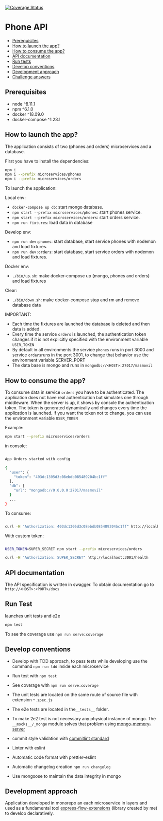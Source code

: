 [![Coverage Status](https://coveralls.io/repos/github/madoos/phone-api/badge.svg?branch=develop)](https://coveralls.io/github/madoos/phone-api?branch=develop)

# Phone API

- [Prerequisites](#Prerequisites)
- [How to launch the app?](#How-to-launch-the-app)
- [How to consume the app?](#How-to-launch-the-app)
- [API documentation](#API-documentation)
- [Run tests](#Run-tests)
- [Develop conventions](#Develop-conventions)
- [Development approach](#Development-approach)
- [Challenge answers](CHALLENGE_ANSWERS.md)

## Prerequisites

- node ^8.11.1
- npm ^6.1.0
- docker ^18.09.0
- docker-compose ^1.23.1

## How to launch the app?

The application consists of two (phones and orders) microservices and a database.

First you have to install the dependencies:

```bash
npm i
npm i --prefix microservices/phones
npm i --prefix microservices/orders

```

To launch the application:

Local env:

- `docker-compose up db`: start mongo database.
- `npm start --prefix microservices/phones`: start phones service.
- `npm start --prefix microservices/orders`: start orders service.
- `npm run fixtures`: load data in database

Develop env:

- `npm run dev:phones`: start database, start service phones with nodemon and load fixtures.
- `npm run dev:orders`: start database, start service orders with nodemon and load fixtures.

Docker env:

- `./bin/up.sh`: make docker-compose up (mongo, phones and orders) and load fixtures

Clear:

- `./bin/down.sh`: make docker-compose stop and rm and remove database data

IMPORTANT:

- Each time the fixtures are launched the database is deleted and then data is added.
- Every time the service `orders` is launched, the authentication token changes if it is not explicitly specified with the environment variable `USER_TOKEN`
- By default in all environments the service `phones` runs in port 3000 and service `orders`runs in the port 3001, to change that behavior use the environment variable SERVER_PORT
- The data base is mongo and runs in `mongodb://<HOST>:27017/masmovil`

## How to consume the app?

To consume data in service `orders` you have to be authenticated.
The application does not have real authentication but simulates one through middleware.
When the server is up, it shows by console the authentication token.
The token is generated dynamically and changes every time the application is launched.
If you want the token not to change, you can use the environment variable `USER_TOKEN`

Example:

```bash
npm start --prefix microservices/orders
```

in console:

```bash

App Orders started with config

{
  "user": {
    "token": "403dc1305d3c08ebdb085489204bc1ff"
  },
  "db": {
    "url": "mongodb://0.0.0.0:27017/masmovil"
  }
  ...
}

```

To consume:

```bash

curl -H "Authorization: 403dc1305d3c08ebdb085489204bc1ff" http://localhost:3001/health

```

With custom token:

```bash

USER_TOKEN=SUPER_SECRET npm start --prefix microservices/orders

curl -H "Authorization: SUPER_SECRET" http://localhost:3001/health

```

## API documentation

The API specification is written in swagger. To obtain documentation go to `http://<HOST>:<PORT>/docs`

## Run Test

launches unit tests and e2e

```bash
npm test
```

To see the coverage use `npm run serve:coverage`

## Develop conventions

- Develop with TDD approach, to pass tests while developing use the command `npm run tdd` inside each microservice
- Run test with `npm test`
- See coverage with `npm run serve:coverage`
- The unit tests are located on the same route of source file with extension `*.spec.js`
- The e2e tests are located in the`__tests__` folder.
- To make 2e2 test is not necessary any physical instance of mongo. The `__mocks__/_mongo` module solves that problem using [mongo-memory-server](https://www.npmjs.com/package/mongodb-memory-server)

- commit style validation with [commitlint standard](https://github.com/marionebl/commitlint/tree/master/%40commitlint/config-conventional#type-enum)
- Linter with eslint
- Automatic code format with prettier-eslint
- Automatic changelog creation `npm run changelog`
- Use mongoose to maintain the data integrity in mongo

## Development approach

Application developed in monorepo an each microservice in layers and used as a fundamental tool [express-flow-extensions](https://github.com/madoos/express-flow-extensions)
(library created by me) to develop declaratively.
